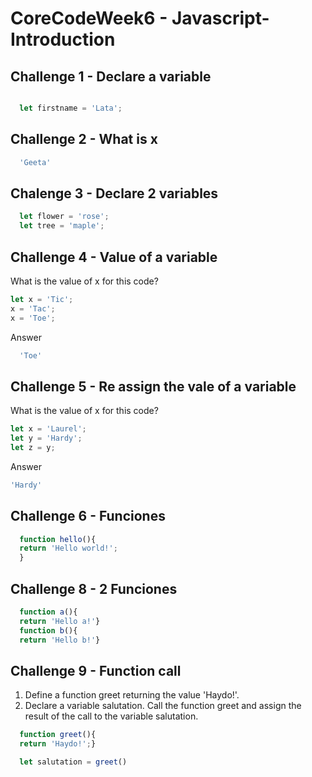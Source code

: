 # CoreCodeWeek6 - Javascript-Introduction

## Challenge 1 - Declare a variable

``` Javascript 

  let firstname = 'Lata';
```
  
## Challenge 2 - What is x

``` Javascript 
  'Geeta'
```

## Chalenge 3 - Declare 2 variables

``` Javascript 
  let flower = 'rose';
  let tree = 'maple';
```

## Challenge 4 - Value of a variable

What is the value of x for this code?
``` Javascript
let x = 'Tic';
x = 'Tac';
x = 'Toe';
```

Answer
``` Javascript 
  'Toe'
```

## Challenge 5 - Re assign the vale of a variable

What is the value of x for this code?
``` Javascript
let x = 'Laurel';
let y = 'Hardy';
let z = y;
```
Answer
``` Javascript
'Hardy'
```

## Challenge 6 - Funciones

``` Javascript
  function hello(){ 
  return 'Hello world!';
  }
```

## Challenge 8 - 2 Funciones

``` Javascript
  function a(){
  return 'Hello a!'}
  function b(){
  return 'Hello b!'}
```

## Challenge 9 - Function call
1. Define a function greet returning the value 'Haydo!'.
2. Declare a variable salutation. Call the function greet and assign the result of the call to the variable salutation.

``` Javascript 
  function greet(){
  return 'Haydo!';}

  let salutation = greet()
```
